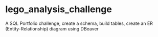 # lego_analysis_challenge
 A SQL Portfolio challenge, create a schema, build tables, create an ER (Entity-Relationship) diagram using DBeaver
